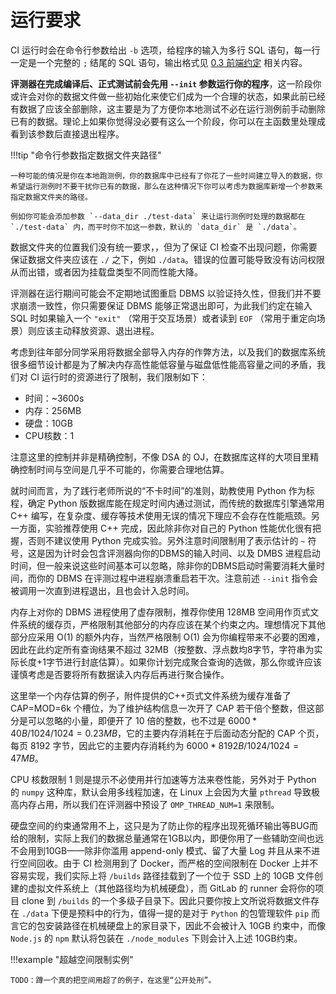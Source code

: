 # 运行要求

CI 运行时会在命令行参数给出 `-b` 选项，给程序的输入为多行 SQL 语句，每一行一定是一个完整的 `;` 结尾的 SQL 语句，输出格式见 [0.3 前端约定](../chapter-0/0-3-frontend.md) 相关内容。

**评测器在完成编译后、正式测试前会先用 `--init` 参数运行你的程序**，这一阶段你或许会对你的数据文件做一些初始化来使它们成为一个合理的状态，如果此前已经有数据了应该全部删除，这主要是为了方便你本地测试不必在运行测例前手动删除已有的数据。理论上如果你觉得没必要有这么一个阶段，你可以在主函数里处理成看到该参数后直接退出程序。

!!!tip "命令行参数指定数据文件夹路径"

    一种可能的情况是你在本地跑测例，你的数据库中已经有了你花了一些时间建立导入的数据，你希望运行测例时不要干扰你已有的数据，那么在这种情况下你可以考虑为数据库新增一个参数来指定数据文件夹的路径。

    例如你可能会添加参数 `--data_dir ./test-data` 来让运行测例时处理的数据都在 `./test-data` 内，而平时你不加这一参数，默认的 `data_dir` 是 `./data`。

数据文件夹的位置我们没有统一要求，，但为了保证 CI 检查不出现问题，你需要保证数据文件夹应该在 `./` 之下，例如 `./data`。错误的位置可能导致没有访问权限从而出错，或者因为挂载盘类型不同而性能大降。

评测器在运行期间可能会不定期地试图重启 DBMS 以验证持久性，但我们并不要求崩溃一致性，你只需要保证 DBMS 能够正常退出即可，为此我们约定在输入 SQL 时如果输入一个 `"exit"` （常用于交互场景）或者读到 `EOF` （常用于重定向场景）则应该主动释放资源、退出进程。

考虑到往年部分同学采用将数据全部导入内存的作弊方法，以及我们的数据库系统很多细节设计都是为了解决内存高性能低容量与磁盘低性能高容量之间的矛盾，我们对 CI 运行时的资源进行了限制，我们限制如下：

- 时间：~3600s
- 内存：256MB
- 硬盘：10GB
- CPU核数：1

注意这里的控制并非是精确控制，不像 DSA 的 OJ，在数据库这样的大项目里精确控制时间与空间是几乎不可能的，你需要合理地估算。

就时间而言，为了践行老师所说的“不卡时间”的准则，助教使用 Python 作为标程，确定 Python 版数据库能在规定时间内通过测试，而传统的数据库引擎通常用 C++ 编写，在复杂度、缓存等技术使用无误的情况下理应不会存在性能瓶颈。另一方面，实验推荐使用 C++ 完成，因此除非你对自己的 Python 性能优化很有把握，否则不建议使用 Python 完成实验。另外注意时间限制用了表示估计的 `~` 符号，这是因为计时会包含评测器向你的DBMS的输入时间、以及 DMBS 进程启动时间，但一般来说这些时间基本可以忽略，除非你的DBMS启动时需要消耗大量时间，而你的 DBMS 在评测过程中进程崩溃重启若干次。注意前述 `--init` 指令会被调用一次直到进程退出，且也会计入总时间。

内存上对你的 DBMS 进程使用了虚存限制，推荐你使用 128MB 空间用作页式文件系统的缓存页，严格限制其他部分的内存应该在某个约束之内。理想情况下其他部分应采用 O(1) 的额外内存，当然严格限制 O(1) 会为你编程带来不必要的困难，因此在此约定所有查询结果不超过 32MB（按整数、浮点数均8字节，字符串为实际长度+1字节进行封底估算）。如果你计划完成聚合查询的选做，那么你或许应该谨慎考虑是否要将所有数据读入内存后再进行聚合操作。

这里举一个内存估算的例子，附件提供的C++页式文件系统为缓存准备了 CAP=MOD=6k 个槽位，为了维护结构信息一次开了 CAP 若干倍个整数，但这部分是可以忽略的小量，即便开了 10 倍的整数，也不过是 $6000 * 40B / 1024 / 1024 = 0.23MB$，它的主要内存消耗在于后面动态分配的 CAP 个页，每页 8192 字节，因此它的主要内存消耗约为 $6000 * 8192B / 1024 / 1024 = 47MB$。

CPU 核数限制 1 则是提示不必使用并行加速等方法来卷性能，另外对于 Python 的 `numpy` 这种库，默认会用多线程加速，在 Linux 上会因为大量 `pthread` 导致极高内存占用，所以我们在评测器中预设了 `OMP_THREAD_NUM=1` 来限制。

硬盘空间的约束通常用不上，这只是为了防止你的程序出现死循环输出等BUG而给的限制，实际上我们的数据总量通常在1GB以内，即便你用了一些辅助空间也远不会用到10GB——除非你滥用 append-only 模式、留了大量 Log 并且从来不进行空间回收。由于 CI 检测用到了 Docker，而严格的空间限制在 Docker 上并不容易实现，我们实际上将 `/builds` 路径挂载到了一个位于 SSD 上的 10GB 文件创建的虚拟文件系统上（其他路径均为机械硬盘），而 GitLab 的 runner 会将你的项目 clone 到 `/builds` 的一个多级子目录下。因此只要你按上文所说将数据文件存在 `./data` 下便是预料中的行为，值得一提的是对于 `Python` 的包管理软件 `pip` 而言它的包安装路径在机械硬盘上的家目录下，因此不会被计入 10GB 约束中，而像 `Node.js` 的 `npm` 默认将包装在 `./node_modules` 下则会计入上述 10GB约束。

!!!example "超越空间限制实例"

    TODO：蹲一个真的把空间用超了的例子，在这里“公开处刑”。

